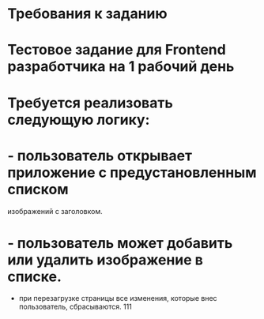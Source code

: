 # Требования к заданию
# Тестовое задание для Frontend разработчика на 1 рабочий день

# Требуется реализовать следующую логику:
# - пользователь открывает приложение с предустановленным списком
изображений с заголовком.
# - пользователь может добавить или удалить изображение в списке.
 - при перезагрузке страницы все изменения, которые внес пользователь,
 сбрасываются.
111